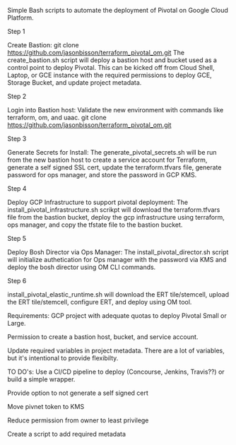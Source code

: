 Simple Bash scripts to automate the deployment of Pivotal on Google Cloud Platform. 

Step 1

Create Bastion:
git clone https://github.com/jasonbisson/terraform_pivotal_om.git
The create_bastion.sh script will deploy a bastion host and bucket used as a control point to deploy Pivotal. This can be kicked off from Cloud Shell, Laptop, or GCE instance with the required permissions to deploy GCE, Storage Bucket, and update project metadata.

Step 2

Login into Bastion host:
Validate the new environment with commands like terraform, om, and uaac. 
git clone https://github.com/jasonbisson/terraform_pivotal_om.git

Step 3

Generate Secrets for Install:
The generate_pivotal_secrets.sh will be run from the new bastion host to create a service account for Terraform, generate a self signed SSL cert, update the terraform.tfvars file, generate password for ops manager, and store the password in GCP KMS.

Step 4

Deploy GCP Infrastructure to support pivotal deployment:
The install_pivotal_infrastructure.sh scrikpt will download the terraform.tfvars file from the bastion bucket, deploy the gcp infrastructure using terraform, ops manager, and copy the tfstate file to the bastion bucket.

Step 5

Deploy Bosh Director via Ops Manager:
The install_pivotal_director.sh script will initialize authetication for Ops manager with the password via KMS and deploy the bosh director using OM CLI commands.

Step 6

install_pivotal_elastic_runtime.sh will download the ERT tile/stemcell, upload the ERT tile/stemcell, configure ERT, and deploy using OM tool.

Requirements:
GCP project with adequate quotas to deploy Pivotal Small or Large. 

Permission to create a bastion host, bucket, and service account.

Update required variables in project metadata. There are a lot of variables, but it's intentional to provide flexibilty. 

TO DO's:
Use a CI/CD pipeline to deploy (Concourse, Jenkins, Travis??) or build a simple wrapper.

Provide option to not generate a self signed cert

Move pivnet token to KMS

Reduce permission from owner to least privilege

Create a script to add required metadata
